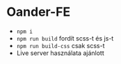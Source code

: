 # Oander-FE

- ``` npm i ```
- ```npm run build``` fordít scss-t és js-t
- ```npm run build-css``` csak scss-t
- Live server használata ajánlott

